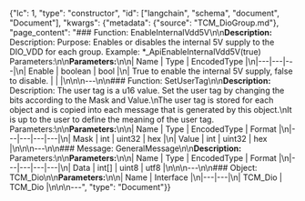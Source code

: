 {"lc": 1, "type": "constructor", "id": ["langchain", "schema", "document", "Document"], "kwargs": {"metadata": {"source": "TCM_DioGroup.md"}, "page_content": "### Function: EnableInternalVdd5V\n\n**Description:** Description: Purpose: Enables or disables the internal 5V supply to the DIO_VDD for each group. Example: *_ApiEnableInternalVdd5V(true) Parameters:\n\n**Parameters:**\n\n| Name | Type | EncodedType |\n|---|---|---|\n| Enable | boolean | bool |\n| True to enable the internal 5V supply, false to disable. |  |  |\n\n\n---\n\n### Function: SetUserTag\n\n**Description:** Description: The user tag is a u16 value. Set the user tag by changing the bits according to the Mask and Value.\nThe user tag is stored for each object and is copied into each message that is generated by this object.\nIt is up to the user to define the meaning of the user tag. Parameters:\n\n**Parameters:**\n\n| Name | Type | EncodedType | Format |\n|---|---|---|---|\n| Mask | int | uint32 | hex |\n| Value | int | uint32 | hex |\n\n\n---\n\n### Message: GeneralMessage\n\n**Description:** Parameters:\n\n**Parameters:**\n\n| Name | Type | EncodedType | Format |\n|---|---|---|---|\n| Data | int[] | uint8 | utf8 |\n\n\n---\n\n### Object: TCM_Dio\n\n**Parameters:**\n\n| Name | Interface |\n|---|---|\n| TCM_Dio | TCM_Dio |\n\n\n---", "type": "Document"}}
